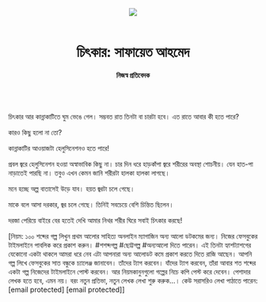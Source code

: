 <div align=center>
<img src=https://images.prothomalo.com/prothomalo-bangla/2021-01/1d75151c-eff9-4e9f-ac28-aebc4618d00f/palo_bangla_og.png />
<br><br>
<h1>চিৎকার: সাফায়েত আহমেদ</h1> 
<h4>নিজস্ব প্রতিবেদক</h4>
<br><br>
</div>

চিৎকার আর কান্নাকাটিতে ঘুম ভেঙে গেল। সম্ভবত রাত তিনটা বা চারটা হবে। এত রাতে আবার কী হতে পারে?

কারও কিছু হলো না তো?

কান্নাকাটির আওয়াজটা হেলুসিনেশনও হতে পারে!

প্রবল জ্বরে হেলুসিনেশন হওয়া অস্বাভাবিক কিছু না। চার দিন ধরে হাড়কাঁপা জ্বরে শরীরের অবস্থা শোচনীয়। যেন হাত-পা নাড়াতেই পারছি না। তবুও এখন কেমন জানি শরীরটা হালকা হালকা লাগছে।

মনে হচ্ছে অল্প বাতাসেই উড়ে যাব। হয়ত জ্বরটা চলে গেছে।

মাকে বলে আসা দরকার, জ্বর চলে গেছে। তিনিই সবচেয়ে বেশি চিন্তিত ছিলেন।

দরজা পেরিয়ে বাইরে বের হতেই দেখি আমার নিথর শরীর ঘিরে সবাই চিৎকার করছে!

[নিয়ম: ১০০ শব্দের গল্প লিখুন প্রথম আলোর সাহিত্য অনলাইন ম্যাগাজিন অন্য আলো ডটকমের জন্য। নিজের ফেসবুকের টাইমলাইনে পাবলিক করে প্রকাশ করুন। #শশব্দগল্প #ছোট্টগল্প #অন্যআলো দিতে পারেন। এই তিনটা হ্যাশট্যাশগের যেকোনো একটা থাকলে আমরা ধরে নেব এটা আপনারা অন্য আলোডট কমে প্রকাশ করতে দিতে রাজি আছেন। আপনি গল্প লিখে ফেসবুকের সাত বন্ধুকে চ্যালেঞ্জ জানাবেন। তাঁদের ট্যাগ করবেন। যাঁদের ট্যাগ করবেন, তাঁরা আবার শত শব্দের একটা গল্প নিজেদের টাইমলাইনে পোস্ট করবেন। আর নিয়মকানুনগুলো গল্পের নিচে কপি পেস্ট করে দেবেন। পেশাদার লেখক হতে হবে, এমন নয়। বরং নতুন প্রতিভা, নতুন লেখক লেখা শুরু করুক...। কেউ সরাসরিও লেখা পাঠাতে পারেন: [email protected] [email protected]]
